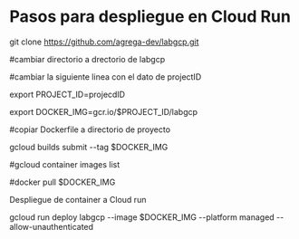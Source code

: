 # Pasos para despliegue en Cloud Run

git clone https://github.com/agrega-dev/labgcp.git

#cambiar directorio a drectorio de labgcp

#cambiar la siguiente linea con el dato de projectID

export PROJECT_ID=projecdID

export DOCKER_IMG=gcr.io/$PROJECT_ID/labgcp


#copiar Dockerfile a directorio de proyecto

gcloud builds submit --tag $DOCKER_IMG

#gcloud container images list

#docker pull $DOCKER_IMG

Despliegue de container a Cloud run

gcloud run deploy labgcp --image $DOCKER_IMG  --platform managed --allow-unauthenticated
